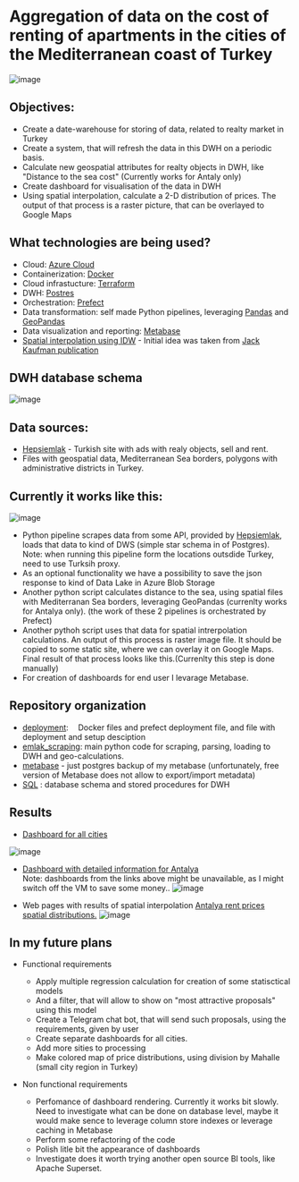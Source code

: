 # Aggregation of data on the cost of renting of apartments in the cities of the Mediterranean coast of Turkey
![image](https://user-images.githubusercontent.com/20965831/229925996-f877ad63-d7dd-4bc9-9794-7282270faa82.png)



## Objectives:
 - Create a date-warehouse for storing of data, related to realty market in Turkey
 - Create a system, that will refresh the data in this DWH on a periodic basis.
 - Calculate new geospatial attributes for realty objects in DWH, like "Distance to the sea cost" (Currently works for Antaly only)
 - Create dashboard for visualisation of the data in DWH
 - Using spatial interpolation, calculate a 2-D distribution  of prices. The output of that process is a raster picture, that can be overlayed to Google Maps


## What technologies are being used?
- Cloud: [Azure Cloud](https://cloud.google.com)
- Containerization: [Docker](https://www.docker.com)
- Cloud infrastucture: [Terraform](https://www.terraform.io)
- DWH: [Postres](https://www.postgresql.org/)
- Orchestration: [Prefect](https://www.prefect.io/)
- Data transformation: self made Python pipelines, leveraging [Pandas](https://pandas.pydata.org/) and [GeoPandas](https://geopandas.org)
- Data visualization and reporting: [Metabase](https://www.metabase.com/)
- [Spatial interpolation using IDW](https://gisgeography.com/inverse-distance-weighting-idw-interpolation/) - Initial idea was taken from [Jack Kaufman publication](https://www.jefftk.com/p/updated-boston-apartment-price-maps)

## DWH database schema
![image](https://user-images.githubusercontent.com/20965831/230159798-368ed399-b085-4c74-abb7-f97551642be1.png)


## Data sources:
- [Hepsiemlak](https://www.hepsiemlak.com/) - Turkish site with ads with realy objects, sell and rent.
- Files with geospatial data, Mediterranean Sea borders, polygons with administrative districts in Turkey.


## Currently it works like this:
![image](https://user-images.githubusercontent.com/20965831/229867093-2f5571a2-49bc-4d36-a0c7-0339d612a0a0.png)

- Python pipeline scrapes data from some API, provided by [Hepsiemlak](https://www.hepsiemlak.com/), loads that data to kind of DWS (simple star schema in of Postgres). Note: when running this pipeline form the locations outsdide Turkey, need to use Turksih proxy.
- As an optional functionality we have a possibility to save the json response to kind of Data Lake in Azure Blob Storage 
- Another python script calculates distance to the sea, using spatial files with  Mediterranan Sea borders, leveraging GeoPandas (currenlty works for Antalya only).
(the work of these 2 pipelines is orchestrated by Prefect)
- Another pythoh script uses that data for spatial intrerpolation calculations. An output of this process is raster image file. It should be copied to some static site, where we can overlay it on Google Maps. Final result of that process looks like this.(Currenlty this step is done manually)
 - For creation of dashboards for end user I levarage Metabase.


## Repository organization
-  [deployment](deployment/README.md):
    &ensp;&thinsp; Docker files and prefect deployment file, and file with deployment and setup desciption
 - [emlak_scraping](emlak_scraping/README.md): main python code for scraping, parsing, loading to DWH and geo-calculations. 
 -  [metabase](metabase) - just postgres backup of my metabase (unfortunately, free version of Metabase does not allow to export/import metadata)
 -  [SQL](SQL) : database schema and stored procedures for DWH

## Results
- [Dashboard for all cities](http://dklmn.westeurope.cloudapp.azure.com:3000/public/dashboard/036832b6-da5d-4da8-b1e4-c2720926d01e?room_category=2%2B1&room_category=1%2B1&room_category=3%2B1&room_category=4%2B1&age_or_buiding_is_less_than=100)

![image](https://user-images.githubusercontent.com/20965831/229874671-cb6bca21-ef77-43cb-b83a-9af48d512043.png)
 &ensp;&thinsp;
 
- [Dashboard with detailed information for Antalya](http://dklmn.westeurope.cloudapp.azure.com:3000/public/dashboard/57630ab3-a557-4e3b-a081-2beb2dc2da93?room_category=1%2B1&room_category=2%2B1&room_category=3%2B1&room_category=4%2B1&distance_to_see_within.._km=30&number_of_floors_in_the_building=1&number_of_floors_in_the_building=10)  
Note: dashboards from the links above might be unavailable, as I might switch off the VM to save some money..
![image](https://user-images.githubusercontent.com/20965831/229874237-028dc808-3fd5-482b-8272-db36e89a8bf8.png)  

 - Web pages with results of spatial interpolation
 [Antalya rent prices spatial distributions.](https://dmitriik.github.io/RealtyEstimation/Antalya/)
![image](https://user-images.githubusercontent.com/20965831/229874912-acdd7cd4-684b-432f-a618-340ba612b04d.png)

## In my future plans
- Functional requirements
  - Apply multiple regression calculation for creation of some statisctical models
  - And a filter, that will allow to show on "most attractive proposals" using this model
  - Create a Telegram chat bot, that will send such proposals, using the requirements, given by user
  - Create separate dashboards for all cities.
  -  Add more sities to processing
  -  Make colored map of price distributions, using division by Mahalle (small city region in Turkey)

- Non functional requirements
  - Perfomance of dashboard rendering. Currently it works bit slowly. Need to investigate what can be done on database level, maybe it would make sence to leverage column store indexes or leverage caching in Metabase
  - Perform some refactoring of the code
  - Polish litle bit the appearance of dashboards
  - Investigate does it worth trying another open source BI tools, like Apache Superset.



    

